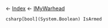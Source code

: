 ← [Index](Api-Index) ← [IMyWarhead](Sandbox.ModAPI.Ingame.IMyWarhead)

```csharp[bool](System.Boolean) IsArmed```